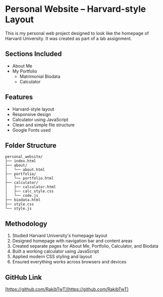# Personal Website – Harvard-style Layout

This is my personal web project designed to look like the homepage of Harvard University. It was created as part of a lab assignment.

## Sections Included

- About Me
- My Portfolio
  - Matrimonial Biodata
  - Calculator

## Features

- Harvard-style layout
- Responsive design
- Calculator using JavaScript
- Clean and simple file structure
- Google Fonts used

## Folder Structure

```
personal_website/
├── index.html
├── about/
│   └── about.html
├── portfolio/
│   └── portfolio.html
├── calculator/
│   ├── calculator.html
│   ├── calc_style.css
│   └── code.js
├── biodata.html
├── style.css
└── style.js
```

## Methodology

1. Studied Harvard University's homepage layout
2. Designed homepage with navigation bar and content areas
3. Created separate pages for About Me, Portfolio, Calculator, and Biodata
4. Built a working calculator using JavaScript
5. Applied modern CSS styling and layout
6. Ensured everything works across browsers and devices

## GitHub Link

[https://github.com/RakibTwT](https://github.com/RakibTwT)
